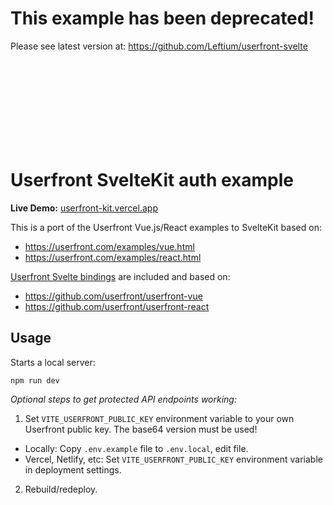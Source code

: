 # This example has been deprecated!

Please see latest version at: https://github.com/Leftium/userfront-svelte

<br>
<br>
<br>
<br>
<br>
<br>
<br>
<br>

# Userfront SvelteKit auth example

**Live Demo:** [userfront-kit.vercel.app](https://userfront-kit.vercel.app/)

This is a port of the Userfront Vue.js/React examples to SvelteKit based on:

- https://userfront.com/examples/vue.html
- https://userfront.com/examples/react.html

[Userfront Svelte bindings](https://github.com/Leftium/userfrontKit/tree/main/src/lib/UserfrontSvelte) are included and based on:

- https://github.com/userfront/userfront-vue
- https://github.com/userfront/userfront-react

## Usage

Starts a local server:

    npm run dev

*Optional steps to get protected API endpoints working:*

1. Set `VITE_USERFRONT_PUBLIC_KEY` environment variable to your own Userfront public key. The base64 version must be used!
  - Locally: Copy `.env.example` file to `.env.local`, edit file.
  - Vercel, Netlify, etc: Set `VITE_USERFRONT_PUBLIC_KEY` environment variable in deployment settings.
2. Rebuild/redeploy.
